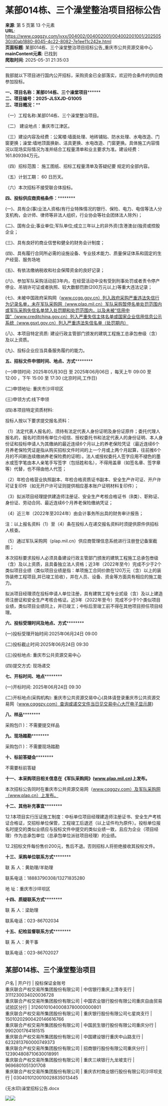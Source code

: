 # 某部014栋、三个澡堂整治项目招标公告

**来源**: 第 5 页第 13 个元素  
**URL**: https://www.cqggzy.com/jyxx/004002/004002001/004002001001/20250530/d0ab1880-8045-4c22-8082-7e1ee11c242e.html  
**页面标题**: 某部014栋、三个澡堂整治项目招标公告_重庆市公共资源交易中心  
**mainContent元素**: 已找到  
**爬取时间**: 2025-05-31 21:35:03

---

我部就以下项目进行国内公开招标，采购资金已全部落实，欢迎符合条件的供应商参加投标。

**一、项目名称：某部****014****栋、三个澡堂项目********  
****二、项目编号：****2025-JLSXJD-G1005****  
****三、项目概况：**********

（一）工程名称:某部014栋、三个澡堂整治项目。

（二） 建设地点：重庆市江津区。

（三）建设内容及经费：公寓楼:墙面处理、地砖铺贴、防水处理、水电改造、门窗更换；澡堂:墙地顶面换新、洁具更换、水电改造、门窗更换。具体施工内容情况以现场实际情况为准并结合工程量清单和业主要求为准。建设经费：161.809394万元。

（四）招标范围： 施工图纸、招标工程量清单及答疑纪要 规定的全部内容。

（五）计划工期： 60 日历天。

（六）本次招标不接受联合体投标。

**四、投标供应商资格条件：**********

(一)、具有企(事)业法人资格(有行业特殊情况的银行、保险、电力、电信等法人分支机构，会计师、律师等非法人组织，行业协会等社会团体法人除外)；

(二)、国有企业;事业单位;军队单位;成立三年以上的非外资(含港澳台)独资或控股企业；

(三)、具有良好的商业信誉和健全的财务会计制度；

(四)、具有履行合同所必需的设施设备、专业技术能力、质量保证体系和固定的生产经营、服务场地

(五)、有依法缴纳税收和社会保障资金的良好记录；

(六)、参加军队采购活动前3年内，在经营活动中没有受到刑事处罚或者责令停产停业、吊销许可证或者执照、较大数额罚款(200万元以上)等重大违法记录；

(七)、未被中国政府采购网（www.ccgp.gov.cn）列入政府采购严重违法失信行为记录名单，未在军队采购网（www.plap.mil.cn）军队采购暂停名单处罚范围内或军队采购失信名单禁入处罚期和处罚范围内，以及未被“信用中国”（www.creditchina.gov.cn）列入严重失信主体名单或国家企业信用信息公示系统（www.gsxt.gov.cn）列入严重违法失信名单（处罚期内）

(八)、本项目特定资质: 建设行政主管部门颁发的建筑工程施工总承包叁级（含）及以上资质。

(九)、投标企业应当具备服务履约的能力。

**五、招标文件申领时间、地点、方式**********

(一)申领时间: 2025年05月30日 至 2025年06月06日 ，每天上午 09:00 至 12:00 ，下午 15:00 至 17:30 (北京时间,工作日) 

(二)申领地址: 重庆市沙坪坝区

(三)申领方式:线下申领

(四)本项目特定资质材料: 

投标人按以下要求提交报名资料：

（1）法定代表人报名的，须持有法定代表人身份证明及身份证原件；委托代理人报名的，报名时须持有单位介绍信、授权委托书和法定代表人的身份证明、本人身份证和投标申请人为其缴纳的最近连续6个月以上的养老保险凭证（最近连续6个月养老保险凭证是指从购买招标文件时间的上一个月或上两个月起算，往前推6个月的不间断连续缴纳养老保险费的证明）。法人或授权委托人签字应用不褪色的墨水或签字笔由本人亲笔手写签字（包括姓和名），不得用盖章（如签名章、签字章等）代替，也不得由他人代签；

（2）年检合格营业执照副本、年检合格资质证书副本、安全生产许可证、开户许可证复印件（如无开户许可证则提供相应基本账户证明材料复印件）；

（3）拟派项目经理提供建造师注册证、安全生产考核合格证书（B类）、职称证、身份证、劳动合同、最近连续6个月养老保险缴纳凭证；

（4）近三年（2022年至2024年）由会计事务所出具的财务审计报告；

注：以上报名资料（1）至（4）条在投标人在递交报名资料时须提供原件供招标人核查。

（5）通过军队采购网（plap.mil.cn）供应商管理信息系统进行注册登记备案截图；

本次招标要求投标人必须具备建设行政主管部门颁发的建筑工程施工总承包叁级（含）及以上资质，且具备独立法人资格；近3年（2022年至今）完成不少于2个类似项目业绩（类似项目业绩是指：单项施工合同价款在120万元（含）以上的装饰装修工程项目,并已竣工验收），并在人员、设备、资金等方面具有相应的施工能力。

拟派项目经理须在投标申请人单位注册，具有建筑工程专业贰级（含）及以上建造师注册证和安全生产考核合格证。近3年（2022年至今）完成不少于1个类似项目业绩，类似项目业绩同上，并已竣工；中标后至竣工前不得在其他项目担任项目经理。

**六、投标受理时间及地点、方式**********

(一)投标受理开始时间:2025年06月24日 09:00 

(二)投标截止时间:2025年06月24日 09:30 

(三)投标地点: 重庆市公共资源交易中心

(四)提交方式: 现场递交

**七、开标时间、地点**********

(一)开标时间: 2025年06月24日 09:30 

(二)开标地点(采购机构): 重庆市公共资源交易中心(具体请登录重庆市公共资源交易网（www.cqggzy.com）查询或递交文件当日见交易中心大厅电子显示屏) 

**八、样品**********

采购包(1 )：不需要提交样品

**九、现场踏勘**********

采购包(1 )：不需要现场踏勘

**十、标前答疑会**********

不需要标前答疑

**十一、本采购项目相关信息在《军队采购网》****(www.plap.mil.cn)****上发布。**********

本次招标公告同时在重庆市公共资源交易网（www.cqggzy.com）及军队采购网（www.plap.cn）上发布。

**十二、其他补充事宜**********

12.1本项目实行压证施工制度：中标单位项目经理建造师注册证书、安全生产考核证合格证，交招标单位保管，工程竣工后退还（以上证件均为原件）。投标单位报名时提交的类似业绩应与投标文件中提交的类似业绩一致，且应为企业（项目经理）作为总承包单位（总承包单位派驻项目经理）的业绩。

12.2招标文件每份售价200元，售后不退。否则招标人将拒绝接收其投标文件。

**十三、采购单位联系方式**********

联 系 人：黄助理/羊助理

联系电话：18883790308/13271835280 

地 址：重庆市沙坪坝区

**十四、质疑联系方式**********

联 系 人：梁助理

联系电话：023-86702034 

**十五、纪检监督联系方式**********

联 系 人：黄干事

联系电话：023-86702027

  
某部014栋、三个澡堂整治项目  
---  
户名 | 开户行 | 投标保证金账号  
重庆联合产权交易所集团股份有限公司 | 中信银行重庆上清寺支行 | 3111230034020036728  
重庆联合产权交易所集团股份有限公司 | 中国农业银行股份有限公司重庆自由贸易试验区分行 | 312601010400083780000000801  
重庆联合产权交易所集团股份有限公司 | 重庆银行股份有限公司七星岗支行 | 15010202900420146616766  
重庆联合产权交易所集团股份有限公司 | 中国民生银行股份有限公司重庆分行 | 9902001764181515  
重庆联合产权交易所集团股份有限公司 | 中国建设银行重庆中山路支行 | 6232813760000749373  
重庆联合产权交易所集团股份有限公司 | 招商银行股份有限公司重庆分行 | 123904808710630018991  
重庆联合产权交易所集团股份有限公司 | 重庆三峡银行九龙坡支行 | 9696801051301708  
重庆联合产权交易所集团股份有限公司 | 重庆农村商业银行股份有限公司沙坪坝支行 | 0304010120010028835013445  
  
  
  
(无水印)澡堂招标公告.docx    
  
  
  
  
[![](https://ztb.cqggzy.com/CQTPFrame/css/img/tiwen.png)](http://ztb.cqggzy.com/CQTPFrame/jsgcztbmis2/pages/onlinetiwen/OnLineTiWen_Detail?GongGaoGuid=d0ab1880-8045-4c22-8082-7e1ee11c242e)[![](https://ztb.cqggzy.com/CQTPFrame/css/img/baohan.png)](https://jrfw.cqggzy.com)

